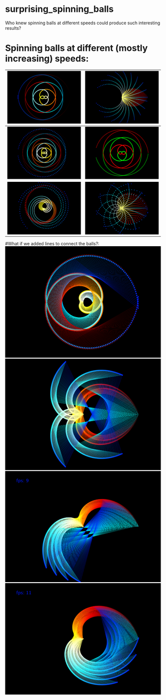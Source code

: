 # surprising_spinning_balls
Who knew spinning balls at different speeds could produce such interesting results?

# Spinning balls at different (mostly increasing) speeds:
| ![](output/cool_picture0862.png)  | ![](output/cool_picture0869.png)  |
| ------------- | ------------- |
| ![](output/cool_picture1608.png)  | ![](output/cool_picture0932.png)  |
| ![](output/cool_picture1137.png)  | ![](output/cool_picture2155.png)  |


#What if we added lines to connect the balls?:
![](output/cool_picture0475.png)
![](output/cool_picture0221.png) 
![](output/cool_picture0223.png)
![](output/cool_picture0326.png)

[comment]: <> (![]&#40;output/cool_picture0440.png&#41;)



[comment]: <> (![]&#40;output/cool_picture0862.png&#41;)






